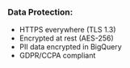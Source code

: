 ### **Data Protection:**

- HTTPS everywhere (TLS 1.3)
- Encrypted at rest (AES-256)
- PII data encrypted in BigQuery
- GDPR/CCPA compliant
